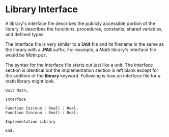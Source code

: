 # Library Interface

A library's interface file describes the publicly accessible portion of the library.
It describes the functions, procedures, constants, shared variables, and 
defined types.

The interface file is very similar to a **Unit** file and its filename is the same
as the library with a **.PAS** suffix. For example, a *Math* library's interface
file would be *Math.pas*.

The syntax for the interface file starts out just like a unit. The interface
section is identical but the implementation section is left blank except for the
addition of the **library** keyword. Following is how an interface file for a
math library might look.

```
Unit Math;

Interface

Function Cos(num : Real) : Real;
Function Sin(num : Real) : Real;

Implementation Library

End.
```
